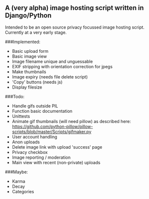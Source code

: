 ## A (very alpha) image hosting script written in Django/Python

Intended to be an open source privacy focussed image hosting script. Currently at a very early stage.

###Implemented:
* Basic upload form
* Basic image view
* Image filename unique and unguessable
* EXIF stripping with orientation correction for jpegs
* Make thumbnails
* Image expiry (needs file delete script)
* 'Copy' buttons (needs js)
* Display filesize
    
###Todo:
* Handle gifs outside PIL
* Function basic documentation
* Unittests
* Animate gif thumbnails (will need pillow) as described here: https://github.com/python-pillow/pillow-scripts/blob/master/Scripts/gifmaker.py
* User account handling
* Anon uploads
* Delete image link with upload 'success' page
* Privacy checkbox
* Image reporting / moderation
* Main view with recent (non-private) uploads

###Maybe:
* Karma
* Decay
* Categories